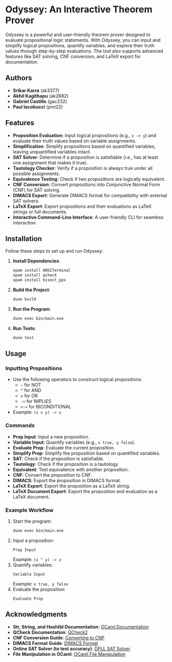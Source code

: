 # Odyssey: An Interactive Theorem Prover

Odyssey is a powerful and user-friendly theorem prover designed to evaluate propositional logic statements. With Odyssey, you can input and simplify logical propositions, quantify variables, and explore their truth values through step-by-step evaluations. The tool also supports advanced features like SAT solving, CNF conversion, and LaTeX export for documentation.

## Authors

- **Srikar Karra** (sk3377)
- **Akhil Kagithapu** (ak2682)
- **Gabriel Castillo** (gac232)
- **Paul Iacobucci** (pmi22)

## Features

- **Proposition Evaluation**: Input logical propositions (e.g., `x -> y`) and evaluate their truth values based on variable assignments.
- **Simplification**: Simplify propositions based on quantified variables, leaving unquantified variables intact.
- **SAT Solver**: Determine if a proposition is satisfiable (i.e., has at least one assignment that makes it true).
- **Tautology Checker**: Verify if a proposition is always true under all possible assignments.
- **Equivalence Testing**: Check if two propositions are logically equivalent.
- **CNF Conversion**: Convert propositions into Conjunctive Normal Form (CNF) for SAT solving.
- **DIMACS Export**: Generate DIMACS format for compatibility with external SAT solvers.
- **LaTeX Export**: Export propositions and their evaluations as LaTeX strings or full documents.
- **Interactive Command-Line Interface**: A user-friendly CLI for seamless interaction.

## Installation

Follow these steps to set up and run Odyssey:

1. **Install Dependencies**:
   ```sh
   opam install ANSITerminal
   opam install qcheck
   opam install bisect_ppx
   ```

2. **Build the Project**:
   ```sh
   dune build
   ```

3. **Run the Program**:
   ```sh
   dune exec bin/main.exe
   ```

4. **Run Tests**:
   ```sh
   dune test
   ```

## Usage

### Inputting Propositions
- Use the following operators to construct logical propositions:
  - `~` for NOT
  - `^` for AND
  - `v` for OR
  - `->` for IMPLIES
  - `<->` for BICONDITIONAL
- Example: `(x v y) -> z`

### Commands
- **Prop Input**: Input a new proposition.
- **Variable Input**: Quantify variables (e.g., `x true, y false`).
- **Evaluate Prop**: Evaluate the current proposition.
- **Simplify Prop**: Simplify the proposition based on quantified variables.
- **SAT**: Check if the proposition is satisfiable.
- **Tautology**: Check if the proposition is a tautology.
- **Equivalent**: Test equivalence with another proposition.
- **CNF**: Convert the proposition to CNF.
- **DIMACS**: Export the proposition in DIMACS format.
- **LaTeX Export**: Export the proposition as a LaTeX string.
- **LaTeX Document Export**: Export the proposition and evaluation as a LaTeX document.

### Example Workflow
1. Start the program:
   ```sh
   dune exec bin/main.exe
   ```
2. Input a proposition:
   ```
   Prop Input
   ```
   Example: `(x ^ y) -> z`
3. Quantify variables:
   ```
   Variable Input
   ```
   Example: `x true, y false`
4. Evaluate the proposition:
   ```
   Evaluate Prop
   ```

## Acknowledgments

- **Str, String, and Hashtbl Documentation**: [OCaml Documentation](https://ocaml.org/manual/5.3/)
- **QCheck Documentation**: [QCheck2](https://ocaml.org/p/qcheck-core/0.24/doc/QCheck2/Gen/index.html)
- **CNF Conversion Guide**: [Converting to CNF](https://personal.cis.strath.ac.uk/robert.atkey/cs208/converting-to-cnf.html)
- **DIMACS Format Guide**: [DIMACS Format](https://jix.github.io/varisat/manual/0.2.0/formats/dimacs.html)
- **Online SAT Solver (to test accuracy)**: [DPLL SAT Solver](https://www.inf.ufpr.br/dpasqualin/d3-dpll/)
- **File Manipulation in OCaml**: [OCaml File Manipulation](https://ocaml.org/docs/file-manipulation)
